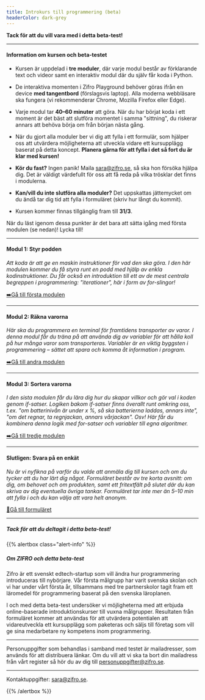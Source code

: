 ```yaml
---
title: Introkurs till programmering (beta)
headerColor: dark-grey
---
```


**Tack för att du vill vara med i detta beta-test!**

---

#### Information om kursen och beta-testet

- Kursen är uppdelad i **tre moduler**, där varje modul består av förklarande
  text och videor samt en interaktiv modul där du själv får koda i Python.

- De interaktiva momenten i Zifro Playground behöver göras ifrån en device
  **med tangentbord** (förslagsvis laptop). Alla moderna webbläsare ska fungera
  (vi rekommenderar Chrome, Mozilla Firefox eller Edge).

- Varje modul tar **40–60 minuter** att göra. När du har börjat koda i ett
  moment är det bäst att slutföra momentet i samma "sittning", du riskerar
  annars att behöva börja om från början nästa gång.

- När du gjort alla moduler ber vi dig att fylla i ett formulär, som hjälper
  oss att utvärdera möjligheterna att utveckla vidare ett kursupplägg baserat
  på detta koncept. **Planera gärna för att fylla i det så fort du är klar
  med kursen!**

- **Kör du fast?** Ingen panik! Maila sara@zifro.se, så ska hon försöka hjälpa
  dig. Det är väldigt värdefullt för oss att få reda på vilka trösklar det
  finns i modulerna.

- **Kan/vill du inte slutföra alla moduler?** Det uppskattas jättemycket om du
  ändå tar dig tid att fylla i formuläret (skriv hur långt du kommit).

- Kursen kommer finnas tillgänglig fram till **31/3**.

När du läst igenom dessa punkter är det bara att sätta igång med
första modulen (se nedan)! Lycka till!

---

#### Modul 1: Styr podden

_Att koda är att ge en maskin instruktioner för vad den ska göra. I
den här modulen kommer du få styra runt en podd med hjälp av enkla
kodinstruktioner. Du får också en introduktion till ett av de mest
centrala begreppen i programmering: "iterationer", här i form av
for-slingor!_

[➡️Gå till första modulen](/beta/modul-1)

---

#### Modul 2: Räkna varorna

_Här ska du programmera en terminal för framtidens transporter av
varor. I denna modul får du träna på att använda dig av variabler
för att hålla koll på hur många varor som transporteras. Variabler
är en viktig byggsten i programmering – sättet att spara och komma
åt information i program._

[➡️Gå till andra modulen](/beta/modul-2)

---

#### Modul 3: Sortera varorna

_I den sista modulen får du lära dig hur du skapar villkor och gör
val i koden genom if-satser. Logiken bakom if-satser finns överallt
runt omkring oss, t.ex. "om batterinivån är under x %, så ska
batterierna laddas, annars inte", "om det regnar, ta regnjackan, annars
vårjackan". Osv! Här får du kombinera denna logik med for-satser och
variabler till egna algoritmer._

[➡️Gå till tredje modulen](/beta/modul-3)

---

#### Slutligen: Svara på en enkät

_Nu är vi nyfikna på varför du valde att anmäla dig till kursen och om
du tycker att du har lärt dig något. Formuläret består av tre korta
avsnitt: om dig, om behovet och om produkten, samt ett fritextfält på
slutet där du kan skriva av dig eventuella övriga tankar. Formuläret
tar inte mer än 5–10 min att fylla i och du kan välja att vara
helt anonym._

[🌟Gå till formuläret](https://goo.gl/forms/H9ZkGkKiIIYDXn8k2)

---

##### _Tack för att du deltagit i detta beta-test!_

{{% alertbox class="alert-info" %}}

##### Om ZIFRO och detta beta-test

Zifro är ett svenskt edtech-startup som vill ändra hur programmering
introduceras till nybörjare. Vår första målgrupp har varit
svenska skolan och vi har under vårt första år, tillsammans med tre
partnerskolor tagit fram ett läromedel för programmering baserat på
den svenska läroplanen.

I och med detta beta-test undersöker vi möjligheterna med att erbjuda
online-baserade introduktionskurser till vuxna målgrupper. Resultaten
från formuläret kommer att användas för att utvärdera potentialen
att vidareutveckla ett kursupplägg som paketeras och säljs till företag
som vill ge sina medarbetare ny kompetens inom programmering.

---

Personuppgifter som behandlas i samband med testet är mailadresser,
som används för att distribuera länkar. Om du vill att vi ska
ta bort din mailadress från vårt register så hör du av dig till
personuppgifter@zifro.se.

---

Kontaktuppgifter: <sara@zifro.se>.

{{% /alertbox %}}
